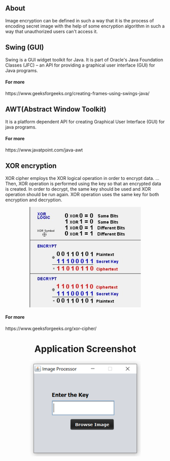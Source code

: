 <h2>About</h2>
Image encryption can be defined in such a way that it is the process of encoding secret image with the help of some encryption algorithm in such a way that unauthorized users can't access it.

<h2>Swing (GUI) </h2>
Swing is a GUI widget toolkit for Java. It is part of Oracle's Java Foundation Classes (JFC) – an API for providing a graphical user interface (GUI) for Java programs.
<h4>For more</h4> https://www.geeksforgeeks.org/creating-frames-using-swings-java/

 <h2> AWT(Abstract Window Toolkit) </h2>
It is a platform dependent API for creating Graphical User Interface (GUI) for java programs.
<h4>For more</h4>https://www.javatpoint.com/java-awt

<h2>XOR encryption</h2>
XOR cipher employs the XOR logical operation in order to encrypt data. ... Then, XOR operation is performed using the key so that an encrypted data is created. In order to decrypt, the same key should be used and XOR operation should be run again. XOR operation uses the same key for both encryption and decryption. 

<p align="center">
  <img src="Xor-encryption.jpg" width="350" height="auto" title="Xor-encryption">
</p>
<h4>For more</h4>https://www.geeksforgeeks.org/xor-cipher/

<h1 align="center">Application Screenshot</h1>
<p align="center">
  <img src="ip1.png" width="350" height="auto" title="window">
</p>
